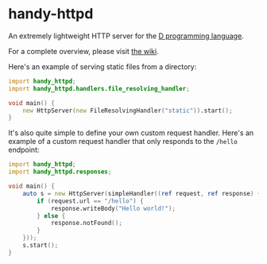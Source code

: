 # handy-httpd

An extremely lightweight HTTP server for the [D programming language](https://dlang.org/).

For a complete overview, please visit [the wiki](https://github.com/andrewlalis/handy-httpd/wiki).

Here's an example of serving static files from a directory:
```d
import handy_httpd;
import handy_httpd.handlers.file_resolving_handler;

void main() {
	new HttpServer(new FileResolvingHandler("static")).start();
}
```

It's also quite simple to define your own custom request handler. Here's an example of a custom request handler that only responds to the `/hello` endpoint:
```d
import handy_httpd;
import handy_httpd.responses;

void main() {
	auto s = new HttpServer(simpleHandler((ref request, ref response) {
		if (request.url == "/hello") {
			response.writeBody("Hello world!");
		} else {
			response.notFound();
		}
	}));
	s.start();
}
```
